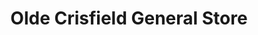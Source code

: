 ---
title: "Olde Crisfield General Store"
url: /crisfield/olde-crisfield-general-store/
shop: Dorfladen
---